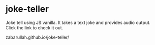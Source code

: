 # joke-teller
Joke tell using JS vanilla.  It takes a text joke and provides audio output. Click the link to check it out.

zabarullah.github.io/joke-teller/
